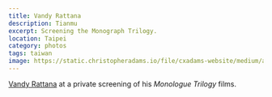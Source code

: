 ```yaml
---
title: Vandy Rattana
description: Tianmu
excerpt: Screening the Monograph Trilogy.
location: Taipei
category: photos
tags: taiwan
image: https://static.christopheradams.io/file/cxadams-website/medium/albums/2022/20220115-2056_Taipei_VandyRattana/20220115-2056_Taipei_VandyRattana_L1008149-0.jpg
---
```


[Vandy Rattana] at a private screening of his *Monologue Trilogy* films.

[Vandy Rattana]: https://vandyrattana.com/
